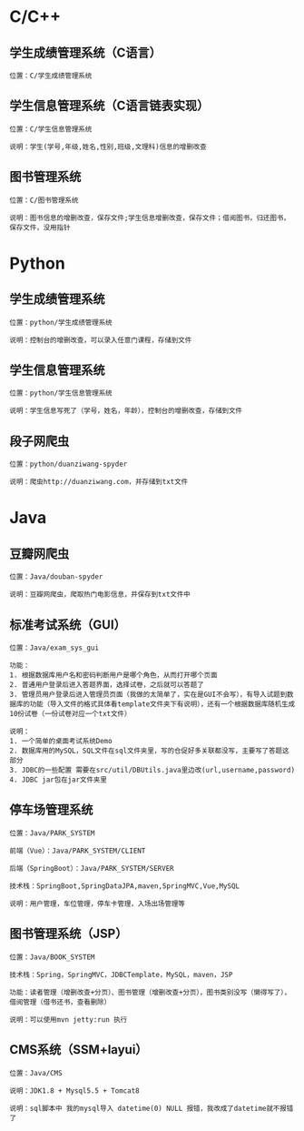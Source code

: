 # C/C++
## 学生成绩管理系统（C语言）

    位置：C/学生成绩管理系统


## 学生信息管理系统（C语言链表实现）

    位置：C/学生信息管理系统

    说明：学生(学号,年级,姓名,性别,班级,文理科)信息的增删改查
	
## 图书管理系统

    位置：C/图书管理系统

    说明：图书信息的增删改查，保存文件;学生信息增删改查，保存文件；借阅图书，归还图书，保存文件，没用指针

# Python
## 学生成绩管理系统

    位置：python/学生成绩管理系统

    说明：控制台的增删改查，可以录入任意门课程，存储到文件

## 学生信息管理系统

    位置：python/学生信息管理系统

    说明：学生信息写死了（学号，姓名，年龄），控制台的增删改查，存储到文件

## 段子网爬虫

    位置：python/duanziwang-spyder

    说明：爬虫http://duanziwang.com，并存储到txt文件

# Java
## 豆瓣网爬虫

    位置：Java/douban-spyder

    说明：豆瓣网爬虫，爬取热门电影信息，并保存到txt文件中

## 标准考试系统（GUI）

    位置：Java/exam_sys_gui

    功能：
    1. 根据数据库用户名和密码判断用户是哪个角色，从而打开哪个页面
    2. 普通用户登录后进入答题界面，选择试卷，之后就可以答题了
    3. 管理员用户登录后进入管理员页面（我做的太简单了，实在是GUI不会写），有导入试题到数据库的功能（导入文件的格式具体看template文件夹下有说明），还有一个根据数据库随机生成10份试卷（一份试卷对应一个txt文件）

    说明：
    1. 一个简单的桌面考试系统Demo
    2. 数据库用的MySQL，SQL文件在sql文件夹里，写的仓促好多关联都没写，主要写了答题这部分
    3. JDBC的一些配置 需要在src/util/DBUtils.java里边改(url,username,password)
    4. JDBC jar包在jar文件夹里

## 停车场管理系统

    位置：Java/PARK_SYSTEM

    前端（Vue）：Java/PARK_SYSTEM/CLIENT

    后端（SpringBoot）：Java/PARK_SYSTEM/SERVER

    技术栈：SpringBoot,SpringDataJPA,maven,SpringMVC,Vue,MySQL

    说明：用户管理，车位管理，停车卡管理，入场出场管理等

## 图书管理系统（JSP）

    位置：Java/BOOK_SYSTEM

    技术栈：Spring，SpringMVC，JDBCTemplate，MySQL，maven，JSP

    功能：读者管理（增删改查+分页）、图书管理（增删改查+分页），图书类别没写（懒得写了），借阅管理（借书还书，查看删除）

    说明：可以使用mvn jetty:run 执行

## CMS系统（SSM+layui）

    位置：Java/CMS

    说明：JDK1.8 + Mysql5.5 + Tomcat8

    说明：sql脚本中 我的mysql导入 datetime(0) NULL 报错，我改成了datetime就不报错了





